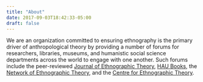 ```yaml
---
title: "About"
date: 2017-09-03T18:42:33-05:00
draft: false
---
```


We are an organization committed to ensuring ethnography is the primary driver
of anthropological theory by providing a number of forums for researchers,
libraries, museums, and humanistic social science departments across the world
to engage with one another. Such forums include the peer-reviewed [Journal of Ethnographic Theory](https://www.haujournal.org/index.php/hau/issue/current), [HAU Books](https://haubooks.org), the [Network of Ethnographic Theory](/haunet/), and the [Centre for Ethnographic Theory](/cet/).
